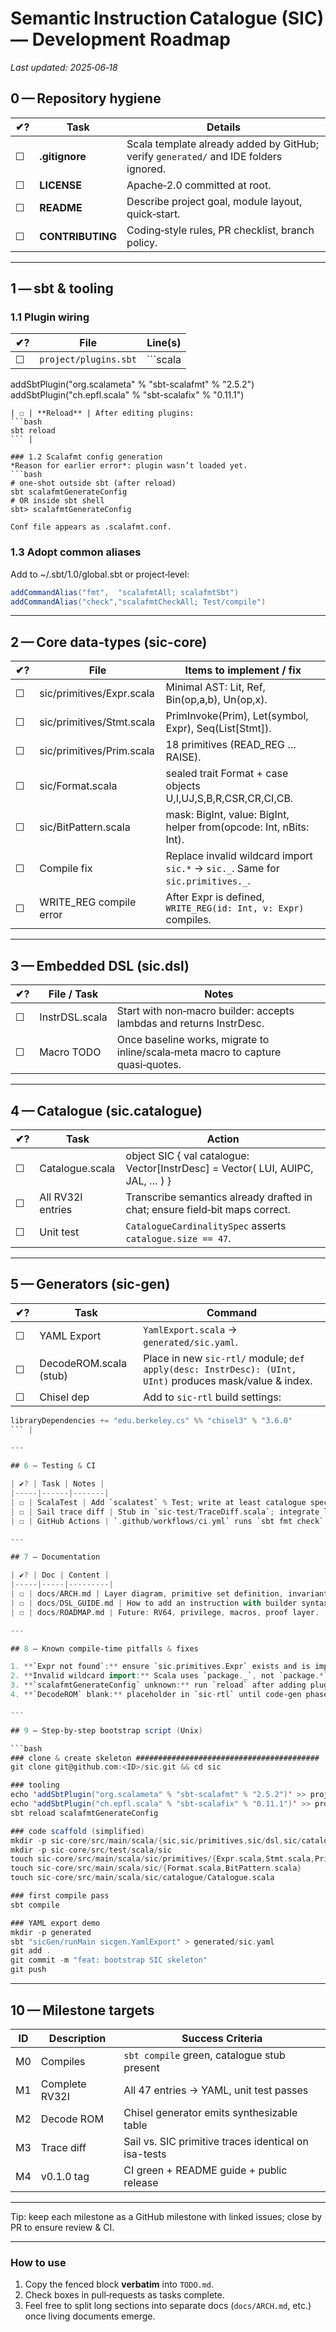 # Semantic Instruction Catalogue (SIC) — Development Roadmap
_Last updated: 2025‑06‑18_

## 0 — Repository hygiene
| ✔? | Task | Details |
|----|------|---------|
| ☐ | **.gitignore** | Scala template already added by GitHub; verify `generated/` and IDE folders ignored. |
| ☐ | **LICENSE** | Apache‑2.0 committed at root. |
| ☐ | **README** | Describe project goal, module layout, quick‑start. |
| ☐ | **CONTRIBUTING** | Coding‑style rules, PR checklist, branch policy. |

---

## 1 — sbt & tooling

### 1.1 Plugin wiring
| ✔? | File | Line(s) |
|----|------|---------|
| ☐ | `project/plugins.sbt` | ```scala
addSbtPlugin("org.scalameta" % "sbt-scalafmt" % "2.5.2")
addSbtPlugin("ch.epfl.scala" % "sbt-scalafix" % "0.11.1")
``` |
| ☐ | **Reload** | After editing plugins:  
```bash
sbt reload
``` |

### 1.2 Scalafmt config generation
*Reason for earlier error*: plugin wasn’t loaded yet.  
```bash
# one‑shot outside sbt (after reload)
sbt scalafmtGenerateConfig
# OR inside sbt shell
sbt> scalafmtGenerateConfig

Conf file appears as .scalafmt.conf.
```

### 1.3 Adopt common aliases
Add to ~/.sbt/1.0/global.sbt or project‑level:

```scala
addCommandAlias("fmt",  "scalafmtAll; scalafmtSbt")
addCommandAlias("check","scalafmtCheckAll; Test/compile")
```

---

## 2 — Core data‑types (sic-core)

| ✔? | File | Items to implement / fix |
|-----|------|--------------------------|
| ☐ | sic/primitives/Expr.scala | Minimal AST: Lit, Ref, Bin(op,a,b), Un(op,x). |
| ☐ | sic/primitives/Stmt.scala | PrimInvoke(Prim), Let(symbol, Expr), Seq(List[Stmt]). |
| ☐ | sic/primitives/Prim.scala | 18 primitives (READ_REG … RAISE). |
| ☐ | sic/Format.scala | sealed trait Format + case objects U,I,UJ,S,B,R,CSR,CR,CI,CB. |
| ☐ | sic/BitPattern.scala | mask: BigInt, value: BigInt, helper from(opcode: Int, nBits: Int). |
| ☐ | Compile fix | Replace invalid wildcard import `sic.*` → `sic._`. Same for `sic.primitives._`. |
| ☐ | WRITE_REG compile error | After Expr is defined, `WRITE_REG(id: Int, v: Expr)` compiles. |

---

## 3 — Embedded DSL (sic.dsl)

| ✔? | File / Task | Notes |
|-----|-------------|-------|
| ☐ | InstrDSL.scala | Start with non‑macro builder: accepts lambdas and returns InstrDesc. |
| ☐ | Macro TODO | Once baseline works, migrate to inline/scala‑meta macro to capture quasi‑quotes. |

---

## 4 — Catalogue (sic.catalogue)

| ✔? | Task | Action |
|-----|------|--------|
| ☐ | Catalogue.scala | object SIC { val catalogue: Vector[InstrDesc] = Vector( LUI, AUIPC, JAL, … ) } |
| ☐ | All RV32I entries | Transcribe semantics already drafted in chat; ensure field‑bit maps correct. |
| ☐ | Unit test | `CatalogueCardinalitySpec` asserts `catalogue.size == 47`. |

---

## 5 — Generators (sic-gen)

| ✔? | Task | Command |
|-----|------|---------|
| ☐ | YAML Export | `YamlExport.scala` → `generated/sic.yaml`. |
| ☐ | DecodeROM.scala (stub) | Place in new `sic-rtl/` module; `def apply(desc: InstrDesc): (UInt, UInt)` produces mask/value & index. |
| ☐ | Chisel dep | Add to `sic-rtl` build settings:  
```scala
libraryDependencies += "edu.berkeley.cs" %% "chisel3" % "3.6.0"
``` |

---

## 6 — Testing & CI

| ✔? | Task | Notes |
|-----|------|-------|
| ☐ | ScalaTest | Add `scalatest` % Test; write at least catalogue spec. |
| ☐ | Sail trace diff | Stub in `sic-test/TraceDiff.scala`; integrate later. |
| ☐ | GitHub Actions | `.github/workflows/ci.yml` runs `sbt fmt check`. |

---

## 7 — Documentation

| ✔? | Doc | Content |
|-----|-----|---------|
| ☐ | docs/ARCH.md | Layer diagram, primitive set definition, invariants. |
| ☐ | docs/DSL_GUIDE.md | How to add an instruction with builder syntax. |
| ☐ | docs/ROADMAP.md | Future: RV64, privilege, macros, proof layer. |

---

## 8 — Known compile‑time pitfalls & fixes

1. **`Expr not found`:** ensure `sic.primitives.Expr` exists and is imported.  
2. **Invalid wildcard import:** Scala uses `package._`, not `package.*`.  
3. **`scalafmtGenerateConfig` unknown:** run `reload` after adding plugin; command lives in sbt‑scalafmt ≥ 2.0.  
4. **`DecodeROM` blank:** placeholder in `sic-rtl` until code‑gen phase.  

---

## 9 — Step‑by‑step bootstrap script (Unix)

```bash
### clone & create skeleton #########################################
git clone git@github.com:<ID>/sic.git && cd sic

### tooling
echo 'addSbtPlugin("org.scalameta" % "sbt-scalafmt" % "2.5.2")' >> project/plugins.sbt
echo 'addSbtPlugin("ch.epfl.scala" % "sbt-scalafix" % "0.11.1")' >> project/plugins.sbt
sbt reload scalafmtGenerateConfig

### code scaffold (simplified)
mkdir -p sic-core/src/main/scala/{sic,sic/primitives,sic/dsl,sic/catalogue}
mkdir -p sic-core/src/test/scala/sic
touch sic-core/src/main/scala/sic/primitives/{Expr.scala,Stmt.scala,Prim.scala}
touch sic-core/src/main/scala/sic/{Format.scala,BitPattern.scala}
touch sic-core/src/main/scala/sic/catalogue/Catalogue.scala

### first compile pass
sbt compile

### YAML export demo
mkdir -p generated
sbt "sicGen/runMain sicgen.YamlExport" > generated/sic.yaml
git add .
git commit -m "feat: bootstrap SIC skeleton"
git push
```

---

## 10 — Milestone targets

| ID | Description | Success Criteria |
|----|-------------|------------------|
| M0 | Compiles | `sbt compile` green, catalogue stub present |
| M1 | Complete RV32I | All 47 entries → YAML, unit test passes |
| M2 | Decode ROM | Chisel generator emits synthesizable table |
| M3 | Trace diff | Sail vs. SIC primitive traces identical on isa-tests |
| M4 | v0.1.0 tag | CI green + README guide + public release |

---

Tip: keep each milestone as a GitHub milestone with linked issues; close by PR to ensure review & CI.

---

### How to use

1. Copy the fenced block **verbatim** into `TODO.md`.
2. Check boxes in pull‑requests as tasks complete.
3. Feel free to split long sections into separate docs (`docs/ARCH.md`, etc.) once living documents emerge.